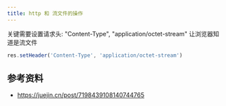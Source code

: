 ```yaml
---
title: http 和 流文件的操作
---
```


关键需要设置请求头: "Content-Type", "application/octet-stream" 让浏览器知道是流文件

```js
res.setHeader('Content-Type', 'application/octet-stream')
```

## 参考资料

- <https://juejin.cn/post/7198439108140744765>
